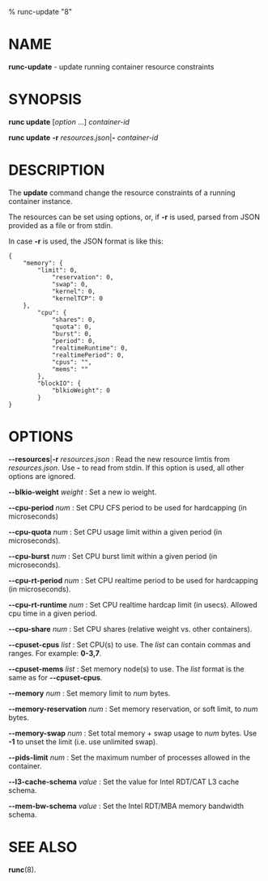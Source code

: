 % runc-update "8"

# NAME
**runc-update** - update running container resource constraints

# SYNOPSIS
**runc update** [_option_ ...] _container-id_

**runc update** **-r** _resources.json_|**-**  _container-id_

# DESCRIPTION
The **update** command change the resource constraints of a running container
instance.

The resources can be set using options, or, if **-r** is used, parsed from JSON
provided as a file or from stdin.

In case **-r** is used, the JSON format is like this:

	{
		"memory": {
			"limit": 0,
				"reservation": 0,
				"swap": 0,
				"kernel": 0,
				"kernelTCP": 0
		},
			"cpu": {
				"shares": 0,
				"quota": 0,
                "burst": 0,
				"period": 0,
				"realtimeRuntime": 0,
				"realtimePeriod": 0,
				"cpus": "",
				"mems": ""
			},
			"blockIO": {
				"blkioWeight": 0
			}
	}

# OPTIONS
**--resources**|**-r** _resources.json_
: Read the new resource limtis from _resources.json_. Use **-** to read from
stdin. If this option is used, all other options are ignored.

**--blkio-weight** _weight_
: Set a new io weight.

**--cpu-period** _num_
: Set CPU CFS period to be used for hardcapping (in microseconds)

**--cpu-quota** _num_
: Set CPU usage limit within a given period (in microseconds).

**--cpu-burst** _num_
: Set CPU burst limit within a given period (in microseconds).

**--cpu-rt-period** _num_
: Set CPU realtime period to be used for hardcapping (in microseconds).

**--cpu-rt-runtime** _num_
: Set CPU realtime hardcap limit (in usecs). Allowed cpu time in a given period.

**--cpu-share** _num_
: Set CPU shares (relative weight vs. other containers).

**--cpuset-cpus** _list_
: Set CPU(s) to use. The _list_ can contain commas and ranges. For example:
**0-3,7**.

**--cpuset-mems** _list_
: Set memory node(s) to use. The _list_ format is the same as for
**--cpuset-cpus**.

**--memory** _num_
: Set memory limit to _num_ bytes.

**--memory-reservation** _num_
: Set memory reservation, or soft limit, to _num_ bytes.

**--memory-swap** _num_
: Set total memory + swap usage to _num_ bytes. Use **-1** to unset the limit
(i.e. use unlimited swap).

**--pids-limit** _num_
: Set the maximum number of processes allowed in the container.

**--l3-cache-schema** _value_
: Set the value for Intel RDT/CAT L3 cache schema.

**--mem-bw-schema** _value_
: Set the Intel RDT/MBA memory bandwidth schema.

# SEE ALSO

**runc**(8).
